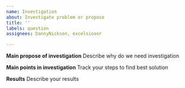 ```yaml
---
name: Investigation
about: Investigate problem or propose
title: ''
labels: question
assignees: DannyNickson, excelsiooor

---
```


**Main propose of investigation**
Describe why do we need investigation

**Main points in investigation**
Track your steps to find best solution

**Results**
Describe your results
